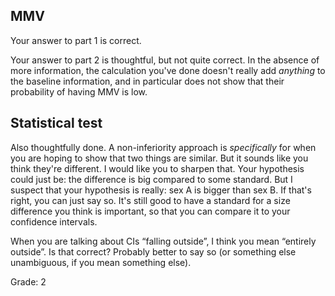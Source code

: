 ## MMV 

Your answer to part 1 is correct.

Your answer to part 2 is thoughtful, but not quite correct. In the absence of more information, the calculation you've done doesn't really add _anything_ to the baseline information, and in particular does not show that their probability of having MMV is low.

## Statistical test

Also thoughtfully done. A non-inferiority approach is _specifically_ for when you are hoping to show that two things are similar. But it sounds like you think they're different. I would like you to sharpen that. Your hypothesis could just be: the difference is big compared to some standard. But I suspect that your hypothesis is really: sex A is bigger than sex B. If that's right, you can just say so. It's still good to have a standard for a size difference you think is important, so that you can compare it to your confidence intervals.

When you are talking about CIs “falling outside”, I think you mean “entirely outside”. Is that correct? Probably better to say so (or something else unambiguous, if you mean something else).

Grade: 2
